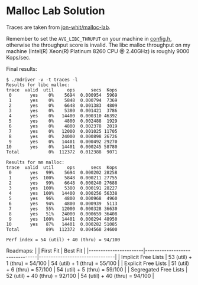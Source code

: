 # Malloc Lab Solution

Traces are taken from [jon-whit/malloc-lab](https://github.com/jon-whit/malloc-lab).

Remember to set the `AVG_LIBC_THRUPUT` on your machine in [config.h](malloclab-handout/config.h), otherwise the throughput score is invalid. The libc malloc throughput on my machine (Intel(R) Xeon(R) Platinum 8260 CPU @ 2.40GHz) is roughly 9000 Kops/sec.

Final results:
```
$ ./mdriver -v -t traces -l
Results for libc malloc:
trace  valid  util     ops      secs  Kops
 0       yes    0%    5694  0.000954  5969
 1       yes    0%    5848  0.000794  7369
 2       yes    0%    6648  0.001383  4809
 3       yes    0%    5380  0.001421  3786
 4       yes    0%   14400  0.000310 46392
 5       yes    0%    4800  0.002488  1929
 6       yes    0%    4800  0.002378  2019
 7       yes    0%   12000  0.001025 11705
 8       yes    0%   24000  0.000898 26726
 9       yes    0%   14401  0.000492 29270
10       yes    0%   14401  0.000245 58780
Total           0%  112372  0.012388  9071

Results for mm malloc:
trace  valid  util     ops      secs  Kops
 0       yes   99%    5694  0.000202 28258
 1       yes  100%    5848  0.000211 27755
 2       yes   99%    6648  0.000240 27688
 3       yes  100%    5380  0.000191 28227
 4       yes  100%   14400  0.000256 56338
 5       yes   96%    4800  0.000968  4960
 6       yes   94%    4800  0.000939  5113
 7       yes   55%   12000  0.000328 36630
 8       yes   51%   24000  0.000659 36408
 9       yes  100%   14401  0.000294 48950
10       yes   87%   14401  0.000282 51085
Total          89%  112372  0.004568 24600

Perf index = 54 (util) + 40 (thru) = 94/100
```

Roadmaps:
|                       | First Fit                      | Best Fit                       |
|-----------------------|--------------------------------|--------------------------------|
| Implicit Free Lists   | 53 (util) + 1 (thru) = 54/100  | 54 (util) + 1 (thru) = 55/100  |
| Explicit Free Lists   | 51 (util) + 6 (thru) = 57/100  | 54 (util) + 5 (thru) = 59/100  |
| Segregated Free Lists | 52 (util) + 40 (thru) = 92/100 | 54 (util) + 40 (thru) = 94/100 |
